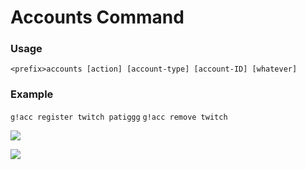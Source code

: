 # Accounts Command

### Usage

`<prefix>accounts [action] [account-type] [account-ID] [whatever]`


### Example

`g!acc register twitch patiggg`
`g!acc remove twitch` 

![](https://cdn.discordapp.com/attachments/282295514727448587/358570853991972866/image.png)

![](https://cdn.discordapp.com/attachments/282295514727448587/358570861076414465/image.png)